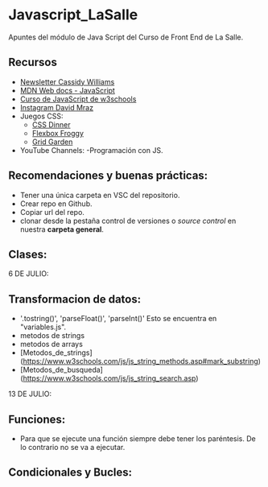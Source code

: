 # Javascript_LaSalle
Apuntes del módulo de Java Script del Curso de Front End de La Salle. 

## Recursos

- [Newsletter Cassidy Williams](https://cassidoo.co/newsletter/)
- [MDN Web docs - JavaScript](https://developer.mozilla.org/en-US/docs/Web/JavaScript)
- [Curso de JavaScript de w3schools](https://www.w3schools.com/js/)
- [Instagram David Mraz](https://www.instagram.com/davidm_ai/)
- Juegos CSS:
    - [CSS Dinner](https://flukeout.github.io/)
    - [Flexbox Froggy](https://flexboxfroggy.com/#es)
    - [Grid Garden](https://cssgridgarden.com/)
- YouTube Channels:
    -Programación con JS.

## Recomendaciones y buenas prácticas:

- Tener una única carpeta en VSC del repositorio.
- Crear repo en Github.
- Copiar url del repo.
- clonar desde la pestaña control de versiones o *source control* en nuestra **carpeta general**.


## Clases:

6 DE JULIO:

## Transformacion de datos:

- '.tostring()', 'parseFloat()', 'parseInt()'
Esto se encuentra en "variables.js".
- metodos de strings
- metodos de arrays
- [Metodos_de_strings] (https://www.w3schools.com/js/js_string_methods.asp#mark_substring)
- [Metodos_de_busqueda] (https://www.w3schools.com/js/js_string_search.asp)

13 DE JULIO:

## Funciones:

- Para que se ejecute una función siempre debe tener los paréntesis. De lo contrario no se va a ejecutar.

## Condicionales y Bucles: